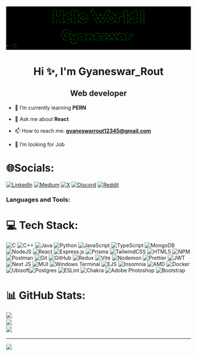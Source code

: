
![Kiran1689 Banner Image](./banner.png)
<h1 align="center">Hi ✨, I'm Gyaneswar_Rout</h1>
<h2 align="center">Web developer</h2>


- 🌱 I’m currently learning **PERN**

- 💬 Ask me about **React**

- 📫 How to reach me: **gyaneswarrout12345@gmail.com**

- 🤝 I’m looking for Job


<p align="left">

# 🌐Socials:

[![LinkedIn](https://img.shields.io/badge/LinkedIn-%230077B5.svg?logo=linkedin&logoColor=white)](https://linkedin.com/in/https://www.linkedin.com/in/gyaneswar-rout-16aa4925a/) [![Medium](https://img.shields.io/badge/Medium-12100E?logo=medium&logoColor=white)](https://medium.com/@https://medium.com/@gyaneswarrout12345) [![X](https://img.shields.io/badge/X-black.svg?logo=X&logoColor=white)](https://x.com/https://x.com/GyaneswarRout69)
[![Discord](https://img.shields.io/badge/Discord-%237289DA.svg?logo=discord&logoColor=white)](https://discord.gg/https://discord.gg/x3axgPr8) [![Reddit](https://img.shields.io/badge/Reddit-%23FF4500.svg?logo=Reddit&logoColor=white)](https://reddit.com/user/u/Opposite_Philosophy6)

</p>

<h3 align="left">Languages and Tools:</h3>

# 💻 Tech Stack:


![C](https://img.shields.io/badge/c-%2300599C.svg?style=for-the-badge&logo=c&logoColor=white) ![C++](https://img.shields.io/badge/c++-%2300599C.svg?style=for-the-badge&logo=c%2B%2B&logoColor=white) ![Java](https://img.shields.io/badge/java-%23ED8B00.svg?style=for-the-badge&logo=openjdk&logoColor=white) ![Python](https://img.shields.io/badge/python-3670A0?style=for-the-badge&logo=python&logoColor=ffdd54) ![JavaScript](https://img.shields.io/badge/javascript-%23323330.svg?style=for-the-badge&logo=javascript&logoColor=%23F7DF1E) ![TypeScript](https://img.shields.io/badge/typescript-%23007ACC.svg?style=for-the-badge&logo=typescript&logoColor=white) ![MongoDB](https://img.shields.io/badge/MongoDB-%234ea94b.svg?style=for-the-badge&logo=mongodb&logoColor=white) ![NodeJS](https://img.shields.io/badge/node.js-6DA55F?style=for-the-badge&logo=node.js&logoColor=white) ![React](https://img.shields.io/badge/react-%2320232a.svg?style=for-the-badge&logo=react&logoColor=%2361DAFB) ![Express.js](https://img.shields.io/badge/express.js-%23404d59.svg?style=for-the-badge&logo=express&logoColor=%2361DAFB) ![Prisma](https://img.shields.io/badge/Prisma-3982CE?style=for-the-badge&logo=Prisma&logoColor=white) ![TailwindCSS](https://img.shields.io/badge/tailwindcss-%2338B2AC.svg?style=for-the-badge&logo=tailwind-css&logoColor=white) ![HTML5](https://img.shields.io/badge/html5-%23E34F26.svg?style=for-the-badge&logo=html5&logoColor=white) ![NPM](https://img.shields.io/badge/NPM-%23CB3837.svg?style=for-the-badge&logo=npm&logoColor=white) ![Postman](https://img.shields.io/badge/Postman-FF6C37?style=for-the-badge&logo=postman&logoColor=white) ![Git](https://img.shields.io/badge/git-%23F05033.svg?style=for-the-badge&logo=git&logoColor=white) ![GitHub](https://img.shields.io/badge/github-%23121011.svg?style=for-the-badge&logo=github&logoColor=white) ![Redux](https://img.shields.io/badge/redux-%23593d88.svg?style=for-the-badge&logo=redux&logoColor=white) ![Vite](https://img.shields.io/badge/vite-%23646CFF.svg?style=for-the-badge&logo=vite&logoColor=white) ![Nodemon](https://img.shields.io/badge/NODEMON-%23323330.svg?style=for-the-badge&logo=nodemon&logoColor=%BBDEAD) ![Prettier](https://img.shields.io/badge/prettier-%23F7B93E.svg?style=for-the-badge&logo=prettier&logoColor=black) ![JWT](https://img.shields.io/badge/JWT-black?style=for-the-badge&logo=JSON%20web%20tokens) ![Next JS](https://img.shields.io/badge/Next-black?style=for-the-badge&logo=next.js&logoColor=white) ![MUI](https://img.shields.io/badge/MUI-%230081CB.svg?style=for-the-badge&logo=mui&logoColor=white) ![Windows Terminal](https://img.shields.io/badge/Windows%20Terminal-%234D4D4D.svg?style=for-the-badge&logo=windows-terminal&logoColor=white) ![EJS](https://img.shields.io/badge/ejs-%23B4CA65.svg?style=for-the-badge&logo=ejs&logoColor=black) ![Insomnia](https://img.shields.io/badge/Insomnia-black?style=for-the-badge&logo=insomnia&logoColor=5849BE) ![AMD](https://img.shields.io/badge/AMD-%23000000.svg?style=for-the-badge&logo=amd&logoColor=white) ![Docker](https://img.shields.io/badge/docker-%230db7ed.svg?style=for-the-badge&logo=docker&logoColor=white) ![Ubisoft](https://img.shields.io/badge/Ubisoft-%23F5F5F5.svg?style=for-the-badge&logo=Ubisoft&logoColor=black)![Postgres](https://img.shields.io/badge/postgres-%23316192.svg?style=for-the-badge&logo=postgresql&logoColor=white) ![ESLint](https://img.shields.io/badge/ESLint-4B3263?style=for-the-badge&logo=eslint&logoColor=white) ![Chakra](https://img.shields.io/badge/chakra-%234ED1C5.svg?style=for-the-badge&logo=chakraui&logoColor=white) ![Adobe Photoshop](https://img.shields.io/badge/adobe%20photoshop-%2331A8FF.svg?style=for-the-badge&logo=adobe%20photoshop&logoColor=white) ![Bootstrap](https://img.shields.io/badge/bootstrap-%238511FA.svg?style=for-the-badge&logo=bootstrap&logoColor=white)



</p>


# 📊 GitHub Stats:
![](https://github-readme-stats.vercel.app/api?username=gyaneswar-1&theme=dark&hide_border=false&include_all_commits=false&count_private=false)<br/>
![](https://github-readme-streak-stats.herokuapp.com/?user=gyaneswar-1&theme=dark&hide_border=false)<br/>
![](https://github-readme-stats.vercel.app/api/top-langs/?username=gyaneswar-1&theme=dark&hide_border=false&include_all_commits=false&count_private=false&layout=compact)



---

[![](https://visitcount.itsvg.in/api?id=gyaneswar-1&icon=4&color=3)](https://visitcount.itsvg.in)


